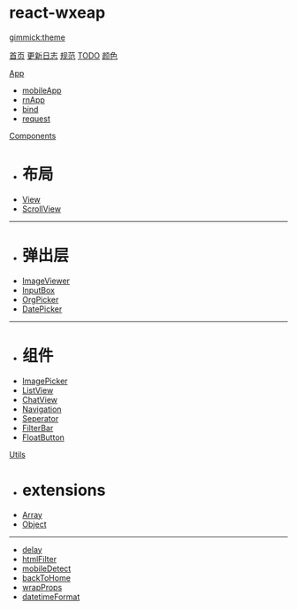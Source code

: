 # react-wxeap
[gimmick:theme](yeti)

[首页](index.md)
[更新日志](CHANGELOG.md)
[规范](RULES.md)
[TODO](TODO.md)
[颜色](constants.md)

[App]()

* [mobileApp](./app/mobileApp.md)
* [rnApp](./app/rnApp.md)
* [bind](./app/bind.md)
* [request](./app/request.md)

[Components]()

* # 布局
* [View](./components/View.md)
* [ScrollView](./components/ScrollView.md)
- - - - 
* # 弹出层
* [ImageViewer](./components/ImageViewer.md)
* [InputBox](./components/InputBox.md)
* [OrgPicker](./components/OrgPicker.md)
* [DatePicker](./components/DatePicker.md)
- - - - 
* # 组件
* [ImagePicker](./components/ImagePicker.md)
* [ListView](./components/ListView.md)
* [ChatView](./components/ChatView.md)
* [Navigation](./components/Navigation.md)
* [Seperator](./components/Seperator.md)
* [FilterBar](./components/FilterBar.md)
* [FloatButton](./components/FloatButton.md)


[Utils]()

* # extensions
* [Array](./utils/extensions/array.md)
* [Object](./utils/object.md)
- - - - 
* [delay](./utils/delay.md)
* [htmlFilter](./utils/htmlFilter.md)
* [mobileDetect](./utils/mobileDetect.md)
* [backToHome](./utils/backToHome.md)
* [wrapProps](./utils/wrapProps.md)
* [datetimeFormat](./utils/datetimeFormat.md)